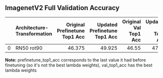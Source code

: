 ## ImagenetV2 Full Validation Accuracy

|    | Architecture-Transformation   |   Original Prefinetune Top1 Acc |   Updated Prefinetune Top1 Acc |   Original Val Top1 Acc |   Updated Val Top1 Acc |   Original Finetune Top1 Acc |   Updated Finetune Top1 Acc |   Original Final Top1 Acc |   Updated Final Top1 Acc |
|---:|:------------------------------|--------------------------------:|-------------------------------:|------------------------:|-----------------------:|-----------------------------:|----------------------------:|--------------------------:|-------------------------:|
|  0 | RN50 rot90                    |                          46.375 |                         49.925 |                   46.55 |                  47.95 |                         46.6 |                        48.2 |                     46.65 |                     48.8 |

**Note:** prefinetune_top1_acc corresponds to the last value it had before finetuning (so it's not the best lambda weights), val_top1_acc has the best lambda weights